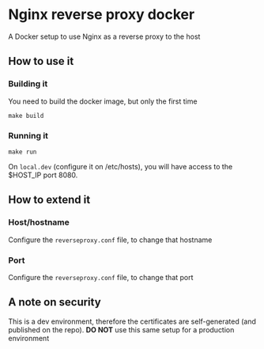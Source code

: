 # Nginx reverse proxy docker

A Docker setup to use Nginx as a reverse proxy to the host

## How to use it

### Building it

You need to build the docker image, but only the first time

```
make build
```

### Running it

```
make run
```

On `local.dev` (configure it on /etc/hosts), you will have access to the $HOST_IP port 8080.

## How to extend it

### Host/hostname

Configure the `reverseproxy.conf` file, to change that hostname

### Port

Configure the `reverseproxy.conf` file, to change that port

## A note on security

This is a dev environment, therefore the certificates are self-generated (and published on the repo). **DO NOT** use this same setup for a production environment
